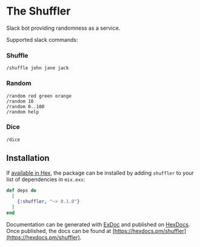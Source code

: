 # The Shuffler

Slack bot providing randomness as a service.

Supported slack commands:

### Shuffle

```
/shuffle john jane jack
```

### Random

```
/random red green orange
/random 10
/random 0..100
/random help
```

### Dice

```
/dice
```

## Installation

If [available in Hex](https://hex.pm/docs/publish), the package can be installed
by adding `shuffler` to your list of dependencies in `mix.exs`:

```elixir
def deps do
  [
    {:shuffler, "~> 0.1.0"}
  ]
end
```

Documentation can be generated with [ExDoc](https://github.com/elixir-lang/ex_doc)
and published on [HexDocs](https://hexdocs.pm). Once published, the docs can
be found at [https://hexdocs.pm/shuffler](https://hexdocs.pm/shuffler).
